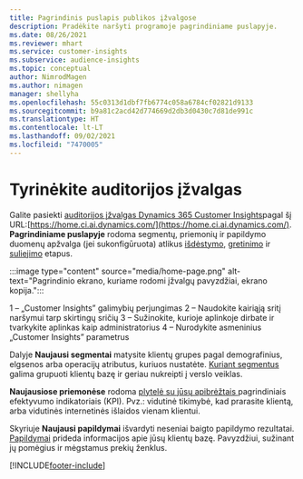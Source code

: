 ```yaml
---
title: Pagrindinis puslapis publikos įžvalgose
description: Pradėkite naršyti programoje pagrindiniame puslapyje.
ms.date: 08/26/2021
ms.reviewer: mhart
ms.service: customer-insights
ms.subservice: audience-insights
ms.topic: conceptual
author: NimrodMagen
ms.author: nimagen
manager: shellyha
ms.openlocfilehash: 55c0313d1dbf7fb6774c058a6784cf02821d9133
ms.sourcegitcommit: b9a81c2acd42d774669d2db3d0430c7d81de991c
ms.translationtype: HT
ms.contentlocale: lt-LT
ms.lasthandoff: 09/02/2021
ms.locfileid: "7470005"
---
```

# <a name="explore-audience-insights"></a>Tyrinėkite auditorijos įžvalgas

Galite pasiekti [auditorijos įžvalgas Dynamics 365 Customer Insights](https://home.ci.ai.dynamics.com/)pagal šį URL:[https://home.ci.ai.dynamics.com/](https://home.ci.ai.dynamics.com/).
**Pagrindiniame puslapyje** rodoma segmentų, priemonių ir papildymo duomenų apžvalga (jei sukonfigūruota) atlikus [išdėstymo](map-entities.md), [gretinimo](match-entities.md) ir [suliejimo](merge-entities.md) etapus.

:::image type="content" source="media/home-page.png" alt-text="Pagrindinio ekrano, kuriame rodomi įžvalgų pavyzdžiai, ekrano kopija.":::

1 – „Customer Insights” galimybių perjungimas 2 – Naudokite kairiąją sritį naršymui tarp skirtingų sričių 3 – Sužinokite, kurioje aplinkoje dirbate ir tvarkykite aplinkas kaip administratorius 4 – Nurodykite asmeninius „Customer Insights” parametrus

Dalyje **Naujausi segmentai** matysite klientų grupes pagal demografinius, elgsenos arba operacijų atributus, kuriuos nustatėte. [Kuriant segmentus ](segments.md)galima grupuoti klientų bazę ir geriau nukreipti į verslo veiklas.

**Naujausiose priemonėse** rodoma [plytelė su jūsų apibrėžtais ](measures.md) pagrindiniais efektyvumo indikatoriais (KPI). Pvz.: vidutinė tikimybė, kad prarasite klientą, arba vidutinės internetinės išlaidos vienam klientui.

Skyriuje **Naujausi papildymai** išvardyti neseniai baigto papildymo rezultatai. [Papildymai](enrichment-hub.md) prideda informacijos apie jūsų klientų bazę. Pavyzdžiui, sužinant jų pomėgius ir mėgstamus prekių ženklus.

[!INCLUDE[footer-include](../includes/footer-banner.md)]